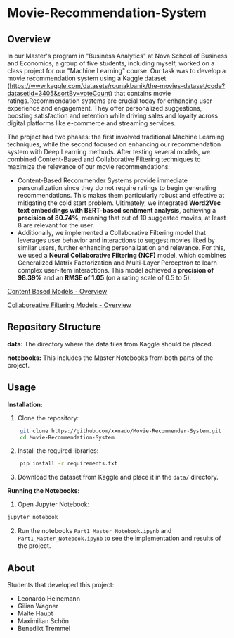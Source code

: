 # Movie-Recommendation-System

## Overview
In our Master's program in "Business Analytics" at Nova School of Business and Economics, a group of five students, including myself, worked on a class project for our "Machine Learning" course. Our task was to develop a movie recommendation system using a Kaggle dataset (https://www.kaggle.com/datasets/rounakbanik/the-movies-dataset/code?datasetId=3405&sortBy=voteCount) that contains movie ratings.Recommendation systems are crucial today for enhancing user experience and engagement. They offer personalized suggestions, boosting satisfaction and retention while driving sales and loyalty across digital platforms like e-commerce and streaming services.


The project had two phases: the first involved traditional Machine Learning techniques, while the second focused on enhancing our recommendation system with Deep Learning methods. After testing several models, we combined Content-Based and Collaborative Filtering techniques to maximize the relevance of our movie recommendations:
- Content-Based Recommender Systems provide immediate personalization since they do not require ratings to begin generating recommendations. This makes them particularly robust and effective at mitigating the cold start problem. Ultimately, we integrated **Word2Vec text embeddings with BERT-based sentiment analysis**, achieving a **precision of 80.74%**, meaning that out of 10 suggested movies, at least 8 are relevant for the user.
- Additionally, we implemented a Collaborative Filtering model that leverages user behavior and interactions to suggest movies liked by similar users, further enhancing personalization and relevance. For this, we used a **Neural Collaborative Filtering (NCF)** model, which combines Generalized Matrix Factorization and Multi-Layer Perceptron to learn complex user-item interactions. This model achieved a **precision of 98.39%** and an **RMSE of 1.05** (on a rating scale of 0.5 to 5).

[Content Based Models - Overview](graphs/Content_Based_Models_Overview.png)

[Collaboreative Filtering Models - Overview](graphs/Collaborative_Filtering_Models_Overview.png)

## Repository Structure
**data:**
The directory where the data files from Kaggle should be placed.

**notebooks:**
This includes the Master Notebooks from both parts of the project.

## Usage
**Installation:**
1. Clone the repository:
```sh
    git clone https://github.com/xxnado/Movie-Recommender-System.git 
    cd Movie-Recommendation-System
```
2. Install the required libraries:
```sh
    pip install -r requirements.txt
```
3. Download the dataset from Kaggle and place it in the `data/` directory.

**Running the Notebooks:**
1. Open Jupyter Notebook:
```sh
jupyter notebook
```

2. Run the notebooks `Part1_Master_Notebook.ipynb` and `Part1_Master_Notebook.ipynb` to see the implementation and results of the project.

## About
Students that developed this project:
- Leonardo Heinemann
- Gilian Wagner
- Malte Haupt
- Maximilian Schön
- Benedikt Tremmel